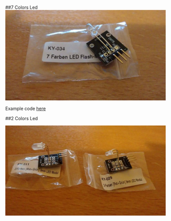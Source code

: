 ##7 Colors Led
![image](pic2.jpg)

Example code [here](7colors.py)

##2 Colors Led

![image](pic1.jpg)
